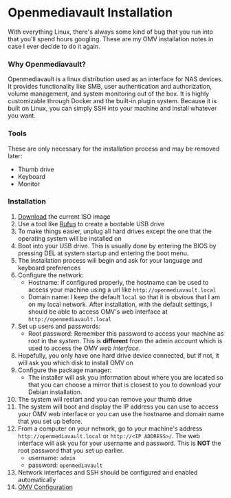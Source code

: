 # Openmediavault Installation

With everything Linux, there's always some kind of bug that you run into that you'll spend hours googling. These are my OMV installation notes in case I ever decide to do it again. 

### Why Openmediavault?
Openmediavault is a linux distribution used as an interface for NAS devices. It provides functionality like SMB, user authentication and authorization, volume management, and system monitoring out of the box. It is highly customizable through Docker and the built-in plugin system. Because it is built on Linux, you can simply SSH into your machine and install whatever you want.

### Tools
These are only necessary for the installation process and may be removed later:
- Thumb drive
- Keyboard
- Monitor

### Installation
1. [Download](https://www.openmediavault.org/download.html) the current ISO image
2. Use a tool like [Rufus](https://rufus.ie/) to create a bootable USB drive
3. To make things easier, unplug all hard drives except the one that the operating system will be installed on
4. Boot into your USB drive. This is usually done by entering the BIOS by pressing DEL at system startup and entering the boot menu.
6. The installation process will begin and ask for your language and keyboard preferences
7. Configure the network: 
    - Hostname: If configured properly, the hostname can be used to access your machine using a url like `http://openmediavault.local`
    - Domain name: I keep the default `local` so that it is obvious that I am on my local network. After installation, with the default settings, I should be able to access OMV's web interface at `http://openmediavault.local` 
8. Set up users and passwords:
    - Root password: Remember this password to access your machine as root in the *system*. This is **different** from the admin account which is used to access the OMV *web interface*.
9. Hopefully, you only have one hard drive device connected, but if not, it will ask you which disk to install OMV on
10. Configure the package manager:
    - The installer will ask you information about where you are located so that you can choose a mirror that is closest to you to download your Debian installation.
11. The system will restart and you can remove your thumb drive
12. The system will boot and display the IP address you can use to access your OMV web interface or you can use the hostname and domain name that you set up before.
13. From a computer on your network, go to your machine's address `http://openmediavault.local` or `http://<IP ADDRESS>/`. The web interface will ask you for your username and password. This is **NOT** the root password that you set up earlier.
    - username: `admin`
    - password: `openmediavault`
14. Network interfaces and SSH should be configured and enabled automatically
15. [OMV Configuration](notes/03-openmediavault-configuration.md) 
